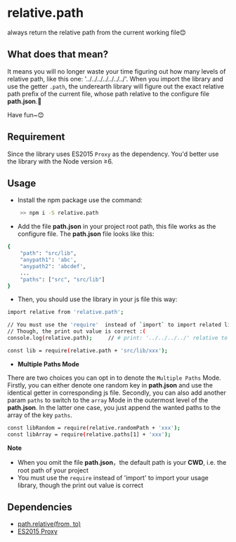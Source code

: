 # relative.path
always return the relative path from the current working file😊

## What does that mean?
It means you will no longer waste your time figuring out how many levels of relative path, like this one: '../../../../../../../'. When you import the library and use the getter `.path`, the underearth library will figure out the exact relative path prefix of the current file, whose path relative to the configure file **path.json**.🙌 

Have fun~😊

## Requirement
Since the library uses ES2015 `Proxy` as the dependency. You'd better use the library with the Node version &ge;6.

## Usage
- Install the npm package use the command:
```sh
	>> npm i -S relative.path
```

- Add the file **path.json** in your project root path, this file works as the configure file. The **path.json** file looks like this:
```sh
{
	"path": "src/lib",
	"anypath1": 'abc',
	"anypath2": 'abcdef',
	...
	"paths": ["src", "src/lib"]
}
```

- Then, you should use the library in your js file this way:
```sh
import relative from 'relative.path';

// You must use the 'require'  instead of `import` to import related library
// Though, the print out value is correct :(
console.log(relative.path); 	// # print: '../../../../' relative to the 'path.json'

const lib = require(relative.path + 'src/lib/xxx');
```
- **Multiple Paths Mode**
 
There are two choices you can opt in to denote the `Multiple Paths` Mode. Firstly, you can either denote one random key in **path.json** and use the identical getter in corresponding js file. Secondly, you can also add another param `paths` to switch to the `array` Mode in the outermost level of the **path.json**. In the latter one case, you just append the wanted paths to the array of the key `paths`.
```sh
const libRandom = require(relative.randomPath + 'xxx');
const libArray = require(relative.paths[1] + 'xxx');
```
**Note**
- When you omit the file **path.json**，the default path is your **CWD**, i.e. the root path of your project 
- You must use the `require` instead of 'import' to import your usage library, though the print out value is correct


## Dependencies
- [path.relative(from, to)](https://nodejs.org/api/path.html#path_path_relative_from_to)
- [ES2015 Proxy](https://hacks.mozilla.org/2015/07/es6-in-depth-proxies-and-reflect)



